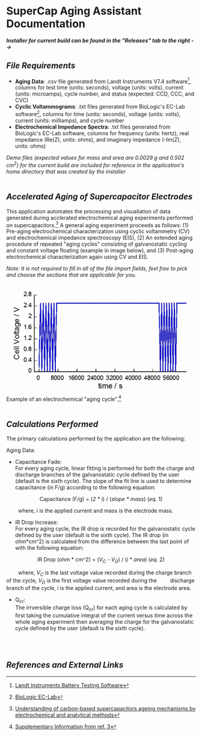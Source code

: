 # SuperCap Aging Assistant Documentation

***Installer for current build can be found in the "Releases" tab to the right -->***
<br/>

## *File Requirements*
 
- **Aging Data**: .csv file generated from Landt Instruments V7.4 software[^1], columns for test time (units: seconds), voltage (units: volts), current (units: microamps), cycle number,
  and status (expected: CCD, CCC, and CVC)
- **Cyclic Voltammograms**: .txt files generated from BioLogic's EC-Lab software[^2], columns for time (units: seconds), voltage (units: volts), current (units: milliamps), and cycle number
- **Electrochemical Impedance Spectra**: .txt files generated from BioLogic's EC-Lab software, columns for frequency (units: hertz), real impedance (Re(Z), units: ohms), and imaginary
  impedance (-Im(Z), units: ohms)  

*Demo files (expected values for mass and area are 0.0029 g and 0.502 cm<sup>2</sup>) for the current build are included for reference in the application's home directory that was created by the installer* 
<br/>
<br/>

## *Accelerated Aging of Supercapacitor Electrodes*

This application automates the processing and visualiation of data generated during acclerated electrochemical aging experiments performed on supercapacitors.[^3] A general aging experiment
proceeds as follows: (1) Pre-aging electrochemical characterization using cyclic voltammetry (CV) and electrochemical impedance spectroscopy (EIS), (2) An extended aging procedure of repeated "aging cycles" consisting of galvanostatic cycling and constant voltage floating (example in image below), and (3) Post-aging electrochemical characterization again using CV and EIS.
  
*Note: It is not required to fill in all of the file import fields, feel free to pick and choose the sections that are applicable for you.*
  
![alt text](data/images/accelerated_aging_example.png)
Example of an electrochemical "aging cycle".[^4]
<br/>
<br/>

## *Calculations Performed*

The primary calculations performed by the application are the following:
  
Aging Data:
- Capacitance Fade:  
For every aging cycle, linear fitting is performed for both the charge and discharge branches of the galvanostatic cycle defined by the user (default is the sixth cycle). The slope of the fit line is used to determine capacitance (in F/g) according to the following equation:
<p align=center>Capacitance (F/g) = (<i>2 * i</i>) / (<i>slope * mass</i>) (<i>eq.</i> 1)</p>

&nbsp;&nbsp;&nbsp;&nbsp;&nbsp;&nbsp;&nbsp;&nbsp;where, *i* is the applied current and mass is the electrode mass.  

- IR Drop Increase:  
For every aging cycle, the IR drop is recorded for the galvanostatic cycle defined by the user (default is the sixth cycle). The IR drop (in ohm*cm^2) is calculated from the difference between the last point of with the following equation:
<p align=center>IR Drop (ohm * cm^2) = (<i>V<sub>C</sub> - V<sub>D</sub></i>) / (<i>i * area</i>) (<i>eq.</i> 2)</p>

&nbsp;&nbsp;&nbsp;&nbsp;&nbsp;&nbsp;&nbsp;&nbsp;where, *V<sub>C</sub>* is the last voltage value recorded during the charge branch of the cycle, *V<sub>D</sub>* is the first voltage value recorded during the 
&nbsp;&nbsp;&nbsp;&nbsp;&nbsp;&nbsp;&nbsp;&nbsp;discharge branch of the cycle, *i* is the applied current, and area is the electrode area.

- Q<sub>*irr*</sub>:  
The irrversible charge loss (Q<sub>*irr*</sub>) for each aging cycle is calculated by first taking the cumulative integral of the current versus time across the whole aging experiment then averaging the charge for the galvanostatic cycle defined by the user (default is the sixth cycle).
<br/>
<br/>

## *References and External Links*

[^1]: [Landt Instruments Battery Testing Software](https://www.landtinst.com/download/)
[^2]: [BioLogic EC-Lab](https://www.biologic.net/support-software/ec-lab-software/)
[^3]: [Understanding of carbon-based supercapacitors ageing mechanisms by electrochemical and analytical methods](https://www.sciencedirect.com/science/article/pii/S0378775317311370)
[^4]: [Supplementary Information from ref. 3](https://www.sciencedirect.com/science/article/pii/S0378775317311370)
